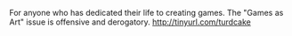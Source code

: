 For anyone who has dedicated their life to creating games. The "Games as Art" issue is offensive and derogatory. http://tinyurl.com/turdcake